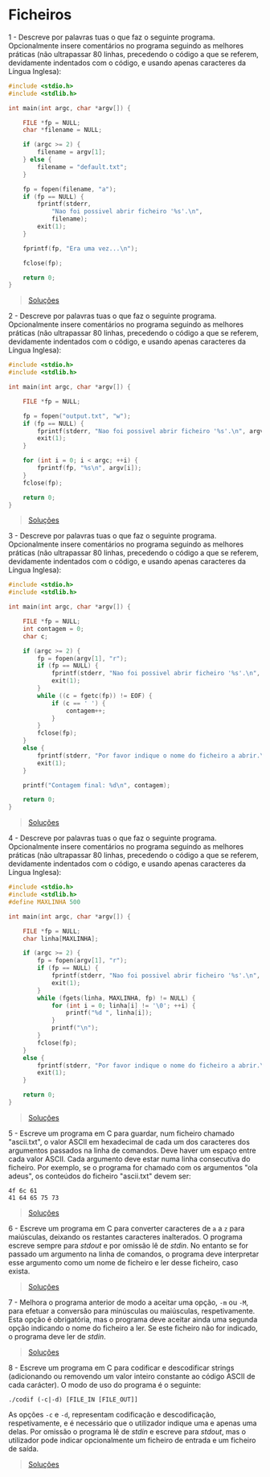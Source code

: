 # Ficheiros

1 - Descreve por palavras tuas o que faz o seguinte programa. Opcionalmente
insere comentários no programa seguindo as melhores práticas (não ultrapassar
80 linhas, precedendo o código a que se referem, devidamente indentados com o
código, e usando apenas caracteres da Língua Inglesa):

```c
#include <stdio.h>
#include <stdlib.h>

int main(int argc, char *argv[]) {

    FILE *fp = NULL;
    char *filename = NULL;

    if (argc >= 2) {
        filename = argv[1];
    } else {
        filename = "default.txt";
    }

    fp = fopen(filename, "a");
    if (fp == NULL) {
        fprintf(stderr,
            "Nao foi possivel abrir ficheiro '%s'.\n",
            filename);
        exit(1);
    }

    fprintf(fp, "Era uma vez...\n");

    fclose(fp);

    return 0;
}
```

> [Soluções](../solucoes/13_ficheiros/01.md)

2 - Descreve por palavras tuas o que faz o seguinte programa. Opcionalmente
insere comentários no programa seguindo as melhores práticas (não ultrapassar
80 linhas, precedendo o código a que se referem, devidamente indentados com o
código, e usando apenas caracteres da Língua Inglesa):

```c
#include <stdio.h>
#include <stdlib.h>

int main(int argc, char *argv[]) {

    FILE *fp = NULL;

    fp = fopen("output.txt", "w");
    if (fp == NULL) {
        fprintf(stderr, "Nao foi possivel abrir ficheiro '%s'.\n", argv[1]);
        exit(1);
    }

    for (int i = 0; i < argc; ++i) {
        fprintf(fp, "%s\n", argv[i]);
    }
    fclose(fp);

    return 0;
}
```

> [Soluções](../solucoes/13_ficheiros/02.md)

3 - Descreve por palavras tuas o que faz o seguinte programa. Opcionalmente
insere comentários no programa seguindo as melhores práticas (não ultrapassar
80 linhas, precedendo o código a que se referem, devidamente indentados com o
código, e usando apenas caracteres da Língua Inglesa):

```c
#include <stdio.h>
#include <stdlib.h>

int main(int argc, char *argv[]) {

    FILE *fp = NULL;
    int contagem = 0;
    char c;

    if (argc >= 2) {
        fp = fopen(argv[1], "r");
        if (fp == NULL) {
            fprintf(stderr, "Nao foi possivel abrir ficheiro '%s'.\n", argv[1]);
            exit(1);
        }
        while ((c = fgetc(fp)) != EOF) {
            if (c == ' ') {
                contagem++;
            }
        }
        fclose(fp);
    }
    else {
        fprintf(stderr, "Por favor indique o nome do ficheiro a abrir.\n");
        exit(1);
    }

    printf("Contagem final: %d\n", contagem);

    return 0;
}
```

> [Soluções](../solucoes/13_ficheiros/03.md)

4 - Descreve por palavras tuas o que faz o seguinte programa. Opcionalmente
insere comentários no programa seguindo as melhores práticas (não ultrapassar
80 linhas, precedendo o código a que se referem, devidamente indentados com o
código, e usando apenas caracteres da Língua Inglesa):

```c
#include <stdio.h>
#include <stdlib.h>
#define MAXLINHA 500

int main(int argc, char *argv[]) {

    FILE *fp = NULL;
    char linha[MAXLINHA];

    if (argc >= 2) {
        fp = fopen(argv[1], "r");
        if (fp == NULL) {
            fprintf(stderr, "Nao foi possivel abrir ficheiro '%s'.\n", argv[1]);
            exit(1);
        }
        while (fgets(linha, MAXLINHA, fp) != NULL) {
            for (int i = 0; linha[i] != '\0'; ++i) {
                printf("%d ", linha[i]);
            }
            printf("\n");
        }
        fclose(fp);
    }
    else {
        fprintf(stderr, "Por favor indique o nome do ficheiro a abrir.\n");
        exit(1);
    }

    return 0;
}
```

> [Soluções](../solucoes/13_ficheiros/04.md)

5 - Escreve um programa em C para guardar, num ficheiro chamado "ascii.txt", o
valor ASCII em hexadecimal de cada um dos caracteres dos argumentos passados na
linha de comandos. Deve haver um espaço entre cada valor ASCII. Cada argumento
deve estar numa linha consecutiva do ficheiro. Por exemplo, se o programa for
chamado com os argumentos "ola adeus", os conteúdos do ficheiro "ascii.txt"
devem ser:

```
4f 6c 61
41 64 65 75 73
```

> [Soluções](../solucoes/13_ficheiros/05.md)

6 - Escreve um programa em C para converter caracteres de `a` a `z` para
maiúsculas, deixando os restantes caracteres inalterados. O programa escreve
sempre para _stdout_ e por omissão lê de _stdin_. No entanto se for passado um
argumento na linha de comandos, o programa deve interpretar esse argumento como
um nome de ficheiro e ler desse ficheiro, caso exista.

> [Soluções](../solucoes/13_ficheiros/06.md)

7 - Melhora o programa anterior de modo a aceitar uma opção, `-m` ou `-M`, para
efetuar a conversão para minúsculas ou maiúsculas, respetivamente. Esta opção é
obrigatória, mas o programa deve aceitar ainda uma segunda opção indicando o
nome do ficheiro a ler. Se este ficheiro não for indicado, o programa deve ler
de _stdin_.

> [Soluções](../solucoes/13_ficheiros/07.md)

8 - Escreve um programa em C para codificar e descodificar strings (adicionando
ou removendo um valor inteiro constante ao código ASCII de cada carácter). O
modo de uso do programa é o seguinte:

```
./codif (-c|-d) [FILE_IN [FILE_OUT]]
```

As opções `-c` e `-d`, representam codificação e descodificação, respetivamente,
e é necessário que o utilizador indique uma e apenas uma delas. Por omissão o
programa lê de _stdin_ e escreve para _stdout_, mas o utilizador pode indicar
opcionalmente um ficheiro de entrada e um ficheiro de saída.

> [Soluções](../solucoes/13_ficheiros/08.md)
